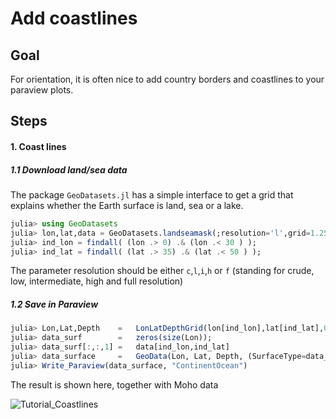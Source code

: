 # Add coastlines

## Goal

For orientation, it is often nice to add country borders and coastlines to your paraview plots.

## Steps

#### 1. Coast lines
##### 1.1 Download land/sea data
The package `GeoDatasets.jl` has a simple interface to get a grid that explains whether the Earth surface is land, sea or a lake.

```julia
julia> using GeoDatasets
julia> lon,lat,data = GeoDatasets.landseamask(;resolution='l',grid=1.25);
julia> ind_lon = findall( (lon .> 0) .& (lon .< 30 ) );
julia> ind_lat = findall( (lat .> 35) .& (lat .< 50 ) );
```
The parameter resolution should be either `c`,`l`,`i`,`h` or `f` (standing for crude, low, intermediate, high and full resolution)

##### 1.2 Save in Paraview
```julia
julia> Lon,Lat,Depth    =   LonLatDepthGrid(lon[ind_lon],lat[ind_lat],0km);
julia> data_surf        =   zeros(size(Lon));
julia> data_surf[:,:,1] =   data[ind_lon,ind_lat]
julia> data_surface     =   GeoData(Lon, Lat, Depth, (SurfaceType=data_surf,))
julia> Write_Paraview(data_surface, "ContinentOcean")
```
The result is shown here, together with Moho data

![Tutorial_Coastlines](../assets/img/Tutorial_Coastlines.png)
